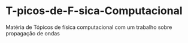 # T-picos-de-F-sica-Computacional
Matéria de Tópicos de física computacional com um trabalho sobre propagação de ondas

